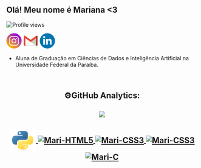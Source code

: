 ## Olá! Meu nome é Mariana <3 

<p align="left"> <img height="25" width="125" src="https://komarev.com/ghpvc/?username=marianamartiyns&color=ff69b4" alt="Profile views"/>
  
  <a href="https://instagram.com/marianamartiyns" target="_blank" rel="external"><img height="40" width="40" src="https://github.com/shahbajjamil/Social-Meadia-Icons/blob/cd8986f5a2be2a96df9fabcc13a4129f32c79dbe/Icons-logos/instagram-circle.png" target="_blank"></a>
  <a href = "mailto:marianamatiyns@gmail.com" target="_blank" rel="external"><img height="40" width="40" src="https://github.com/shahbajjamil/Social-Meadia-Icons/blob/cd8986f5a2be2a96df9fabcc13a4129f32c79dbe/Icons-logos/gmail.png" target="_blank" ></a> 
  <a href="https://www.linkedin.com/in/profile-mariana-martins" target="_blank" rel="external" ><img height="40" width="40" src="https://github.com/shahbajjamil/Social-Meadia-Icons/blob/cd8986f5a2be2a96df9fabcc13a4129f32c79dbe/Icons-logos/linkedin-circle.png" target="_blank"></a> </p>
  

- Aluna de Graduação em Ciências de Dados e Inteligência Artificial na Universidade Federal da Paraíba.
<br>

<div align="center">
  <h2>⚙️<strong>GitHub Analytics: <br>
  <br>

  <a href="https://github.com/marianamartiyns">
  <img height="150em" src="https://github-readme-stats.vercel.app/api/top-langs/?username=marianamartiyns&layout=compact&langs_count=7&theme=omni"/> 
  <br><br>
      
    
  <img align="center" alt="Mari-Python" height="60" width="70" src="https://raw.githubusercontent.com/devicons/devicon/master/icons/python/python-original.svg"/>
  <img align="center" alt="Mari-HTML5" height="60" width="70" src="https://cdn.jsdelivr.net/gh/devicons/devicon/icons/html5/html5-original.svg" />
  <img align="center" alt="Mari-CSS3" height="60" width="70" src="https://cdn.jsdelivr.net/gh/devicons/devicon/icons/css3/css3-original.svg" />
  <img align="center" alt="Mari-CSS3" height="60" width="70" src="https://cdn.jsdelivr.net/gh/devicons/devicon/icons/javascript/javascript-original.svg" />
  <img align="center" alt="Mari-C" height="60" width="70" src="https://cdn.jsdelivr.net/gh/devicons/devicon/icons/c/c-original.svg" />
  <br><br>
<div>

